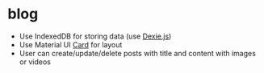 # blog

- Use IndexedDB for storing data (use [Dexie.js](https://github.com/dfahlander/Dexie.js))
- Use Material UI [Card](https://material-ui.com/components/cards/#complex-interaction) for layout 
- User can create/update/delete posts with title and content with images or videos
